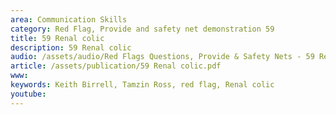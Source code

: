 ```yaml
---
area: Communication Skills
category: Red Flag, Provide and safety net demonstration 59
title: 59 Renal colic
description: 59 Renal colic
audio: /assets/audio/Red Flags Questions, Provide & Safety Nets - 59 Renal colic - MQ.mp3
article: /assets/publication/59 Renal colic.pdf
www: 
keywords: Keith Birrell, Tamzin Ross, red flag, Renal colic
youtube: 
--- 
```

